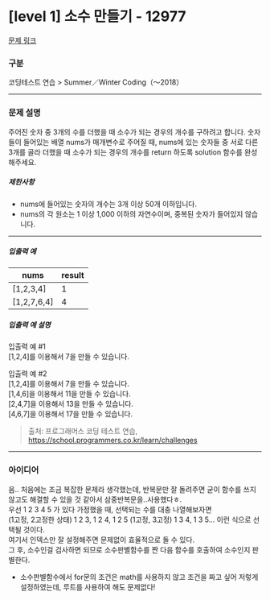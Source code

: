 # [level 1] 소수 만들기 - 12977 

[문제 링크](https://school.programmers.co.kr/learn/courses/30/lessons/12977) 

### 구분

코딩테스트 연습 > Summer／Winter Coding（～2018）

---

### 문제 설명

<p>주어진 숫자 중 3개의 수를 더했을 때 소수가 되는 경우의 개수를 구하려고 합니다. 숫자들이 들어있는 배열 nums가 매개변수로 주어질 때, nums에 있는 숫자들 중 서로 다른 3개를 골라 더했을 때 소수가 되는 경우의 개수를 return 하도록 solution 함수를 완성해주세요.</p>

<h5>제한사항</h5>

<ul>
<li>nums에 들어있는 숫자의 개수는 3개 이상 50개 이하입니다.</li>
<li>nums의 각 원소는 1 이상 1,000 이하의 자연수이며, 중복된 숫자가 들어있지 않습니다.</li>
</ul>

<hr>

<h5>입출력 예</h5>
<table class="table">
        <thead><tr>
<th>nums</th>
<th>result</th>
</tr>
</thead>
        <tbody><tr>
<td>[1,2,3,4]</td>
<td>1</td>
</tr>
<tr>
<td>[1,2,7,6,4]</td>
<td>4</td>
</tr>
</tbody>
      </table>
<h5>입출력 예 설명</h5>

<p>입출력 예 #1<br>
[1,2,4]를 이용해서 7을 만들 수 있습니다.</p>

<p>입출력 예 #2<br>
[1,2,4]를 이용해서 7을 만들 수 있습니다.<br>
[1,4,6]을 이용해서 11을 만들 수 있습니다.<br>
[2,4,7]을 이용해서 13을 만들 수 있습니다.<br>
[4,6,7]을 이용해서 17을 만들 수 있습니다.</p>


> 출처: 프로그래머스 코딩 테스트 연습, https://school.programmers.co.kr/learn/challenges

---

### 아이디어
음.. 처음에는 조금 복잡한 문제라 생각했는데, 반복문만 잘 돌려주면 굳이 함수를 쓰지 않고도 해결할 수 있을 것 같아서 삼중반복문을..사용했다ㅎ. <br>
우선 1 2 3 4 5 가 있다 가정했을 때, 선택되는 수를 대충 나열해보자면<br>
(1고정, 2고정한 상태) 1 2 3, 1 2 4, 1 2 5 (1고정, 3고정) 1 3 4, 1 3 5... 이런 식으로 선택될 것이다. <br>
여기서 인덱스만 잘 설정해주면 문제없이 효율적으로 돌 수 있다. <br>
그 후, 소수인걸 검사하면 되므로 소수판별함수를 짠 다음 함수를 호출하여 소수인지 판별한다.<br>
- 소수판별함수에서 for문의 조건은 math를 사용하지 않고 조건을 짜고 싶어 저렇게 설정하였는데, 루트를 사용하여 해도 문제없다!
